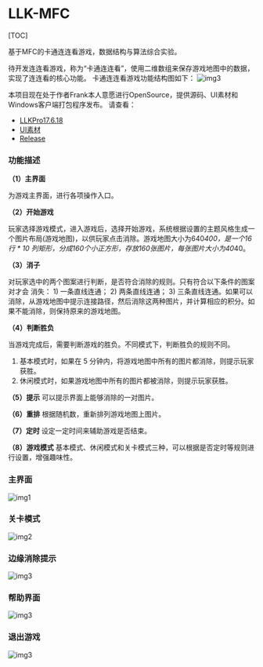 # LLK-MFC

[TOC]

基于MFC的卡通连连看游戏，数据结构与算法综合实验。

待开发连连看游戏，称为“卡通连连看”，使用二维数组来保存游戏地图中的数据，实现了连连看的核心功能。 卡通连连看游戏功能结构图如下：
![img3](./images/功能结构图.png)

本项目现在处于作者Frank本人意愿进行OpenSource，提供源码、UI素材和Windows客户端打包程序发布。
请查看：
* [LLKPro17.6.18](./LLKPro17.6.18)
* [UI素材](./UI图标)
* [Release](./LLKSetup2.0)

### 功能描述
**（1）主界面**

为游戏主界面，进行各项操作入口。

**（2）开始游戏**

玩家选择游戏模式，进入游戏后，选择开始游戏，系统根据设置的主题风格生成一个图片布局(游戏地图)，以供玩家点击消除。游戏地图大小为640*400，是一个16行 * 10 列矩形，分成160个小正方形，存放160张图片，每张图片大小为40*40。

**（3）消子**

对玩家选中的两个图案进行判断，是否符合消除的规则。只有符合以下条件的图案对才会
消失： 1) 一条直线连通； 2) 两条直线连通； 3) 三条直线连通。如果可以消除，从游戏地图中提示连接路径，然后消除这两种图片，并计算相应的积分。如果不能消除，则保持原来的游戏地图。

**（4）判断胜负**

当游戏完成后，需要判断游戏的胜负。不同模式下，判断胜负的规则不同。
1) 基本模式时，如果在 5 分钟内，将游戏地图中所有的图片都消除，则提示玩家获胜。
2) 休闲模式时，如果游戏地图中所有的图片都被消除，则提示玩家获胜。

**（5）提示**
可以提示界面上能够消除的一对图片。

**（6）重排**
根据随机数，重新排列游戏地图上图片。

**（7）定时**
设定一定时间来辅助游戏是否结束。

**（8）游戏模式**
基本模式、休闲模式和关卡模式三种，可以根据是否定时等规则进行设置，增强趣味性。

### 主界面
![img1](./images/start主界面.png)

### 关卡模式
![img2](./images/关卡模式.png)

### 边缘消除提示
![img3](./images/边缘消除提示.png)

### 帮助界面
![img3](./images/帮助界面.png)

### 退出游戏
![img3](./images/退出游戏.png)
